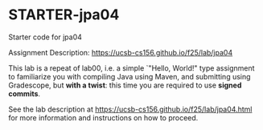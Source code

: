 # STARTER-jpa04

Starter code for jpa04

Assignment Description: <https://ucsb-cs156.github.io/f25/lab/jpa04>

This lab is a repeat of lab00, i.e. a simple `"Hello, World!" type assignment to familiarize you with compiling Java using Maven, and submitting using Gradescope, but **with a twist**:
this time you are required to use **signed commits**.

See the lab description at <https://ucsb-cs156.github.io/f25/lab/jpa04.html> for more information and instructions on how to proceed.
